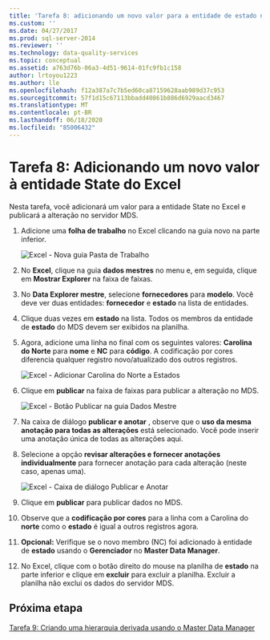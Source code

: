 ```yaml
---
title: 'Tarefa 8: adicionando um novo valor para a entidade de estado no Excel | Microsoft Docs'
ms.custom: ''
ms.date: 04/27/2017
ms.prod: sql-server-2014
ms.reviewer: ''
ms.technology: data-quality-services
ms.topic: conceptual
ms.assetid: a763d76b-06a3-4d51-9614-01fc9fb1c158
author: lrtoyou1223
ms.author: lle
ms.openlocfilehash: f12a387a7c7b5ed60ca87159628aab989d37c953
ms.sourcegitcommit: 57f1d15c67113bbadd40861b886d6929aacd3467
ms.translationtype: MT
ms.contentlocale: pt-BR
ms.lasthandoff: 06/18/2020
ms.locfileid: "85006432"
---
```

# <a name="task-8-adding-a-new-value-for-state-entity-in-excel"></a>Tarefa 8: Adicionando um novo valor à entidade State do Excel
  Nesta tarefa, você adicionará um valor para a entidade State no Excel e publicará a alteração no servidor MDS.  
  
1.  Adicione uma **folha de trabalho** no Excel clicando na guia novo na parte inferior.  
  
     ![Excel - Nova guia Pasta de Trabalho](../../2014/tutorials/media/et-addinganewvalueforstateentityinexcel-01.jpg "Excel - Nova guia Pasta de Trabalho")  
  
2.  No **Excel**, clique na guia **dados mestres** no menu e, em seguida, clique em **Mostrar Explorer** na faixa de faixas.  
  
3.  No **Data Explorer mestre**, selecione **fornecedores** para **modelo**. Você deve ver duas entidades: **fornecedor** e **estado** na lista de entidades.  
  
4.  Clique duas vezes em **estado** na lista. Todos os membros da entidade de **estado** do MDS devem ser exibidos na planilha.  
  
5.  Agora, adicione uma linha no final com os seguintes valores: **Carolina do Norte** para **nome** e **NC** para **código**. A codificação por cores diferencia qualquer registro novo/atualizado dos outros registros.  
  
     ![Excel - Adicionar Carolina do Norte a Estados](../../2014/tutorials/media/et-addinganewvalueforstateentityinexcel-02.jpg "Excel - Adicionar Carolina do Norte a Estados")  
  
6.  Clique em **publicar** na faixa de faixas para publicar a alteração no MDS.  
  
     ![Excel - Botão Publicar na guia Dados Mestre](../../2014/tutorials/media/et-addinganewvalueforstateentityinexcel-03.jpg "Excel - Botão Publicar na guia Dados Mestre")  
  
7.  Na caixa de diálogo **publicar e anotar** , observe que o **uso da mesma anotação para todas as alterações** está selecionado. Você pode inserir uma anotação única de todas as alterações aqui.  
  
8.  Selecione a opção **revisar alterações e fornecer anotações individualmente** para fornecer anotação para cada alteração (neste caso, apenas uma).  
  
     ![Excel - Caixa de diálogo Publicar e Anotar](../../2014/tutorials/media/et-addinganewvalueforstateentityinexcel-04.jpg "Excel - Caixa de diálogo Publicar e Anotar")  
  
9. Clique em **publicar** para publicar dados no MDS.  
  
10. Observe que a **codificação por cores** para a linha com a Carolina do **norte** como o **estado** é igual a outros registros agora.  
  
11. **Opcional:** Verifique se o novo membro (NC) foi adicionado à entidade de **estado** usando o **Gerenciador** no **Master Data Manager**.  
  
12. No Excel, clique com o botão direito do mouse na planilha de **estado** na parte inferior e clique em **excluir** para excluir a planilha. Excluir a planilha não exclui os dados do servidor MDS.  
  
## <a name="next-step"></a>Próxima etapa  
 [Tarefa 9: Criando uma hierarquia derivada usando o Master Data Manager](../../2014/tutorials/task-9-creating-a-derived-hierarchy-using-master-data-manager.md)  
  
  
